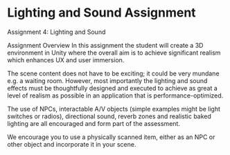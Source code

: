 # Lighting and Sound Assignment
Assignment 4: Lighting and Sound

Assignment Overview
In this assignment the student will create a 3D environment in Unity where the overall aim is to achieve significant realism which enhances UX and user immersion.

The scene content does not have to be exciting; it could be very mundane e.g. a waiting room. However, most importantly the lighting and sound effects must be thoughtfully designed and executed to achieve as great a level of realism as possible in an application that is performance-optimized.

The use of NPCs, interactable A/V objects (simple examples might be light switches or radios), directional sound, reverb zones and realistic baked lighting are all encouraged and form part of the assessment.

We encourage you to use a physically scanned item, either as an NPC or other object and incorporate it in your scene.
